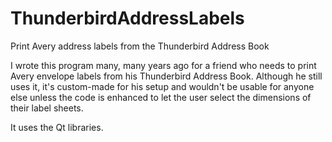ThunderbirdAddressLabels
========================

Print Avery address labels from the Thunderbird Address Book

I wrote this program many, many years ago for a friend who needs to print Avery envelope labels
from his Thunderbird Address Book.  Although he still uses it, it's custom-made for his setup
and wouldn't be usable for anyone else unless the code is enhanced to let the user select
the dimensions of their label sheets.

It uses the Qt libraries.
